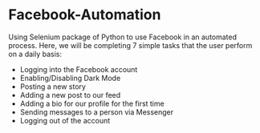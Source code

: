 # Facebook-Automation

Using Selenium package of Python to use Facebook in an automated process. Here, we will be completing 7 simple tasks that the user perform on a daily basis: 

* Logging into the Facebook account
* Enabling/Disabling Dark Mode
* Posting a new story
* Adding a new post to our feed
* Adding a bio for our profile for the first time
* Sending messages to a person via Messenger
* Logging out of the account

